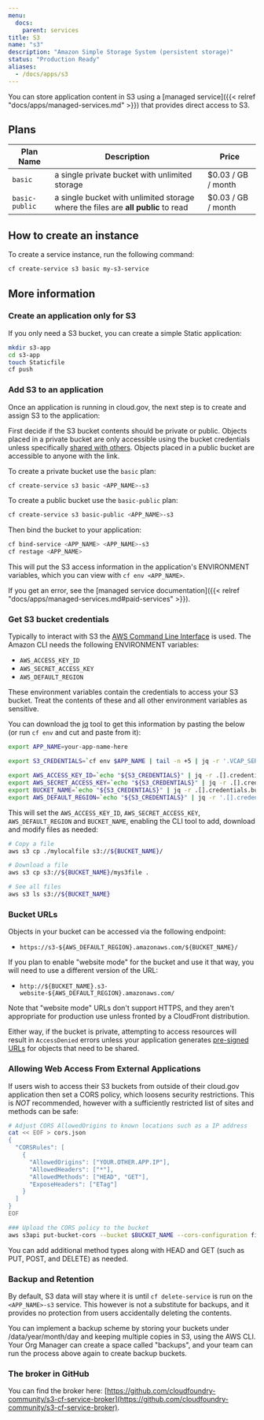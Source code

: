 ```yaml
---
menu:
  docs:
    parent: services
title: S3
name: "s3"
description: "Amazon Simple Storage System (persistent storage)"
status: "Production Ready"
aliases:
  - /docs/apps/s3
---
```


You can store application content in S3 using a [managed service]({{< relref "docs/apps/managed-services.md" >}}) that provides direct access to S3.

## Plans

Plan Name | Description | Price
--------- | ----------- | -----
`basic`   | a single private bucket with unlimited storage | $0.03 / GB / month
`basic-public` | a single bucket with unlimited storage where the files are **all public** to read | $0.03 / GB / month

## How to create an instance

To create a service instance, run the following command:

```bash
cf create-service s3 basic my-s3-service
```

## More information

### Create an application only for S3

If you only need a S3 bucket, you can create a simple Static application:

```bash
mkdir s3-app
cd s3-app
touch Staticfile
cf push
```

### Add S3 to an application

Once an application is running in cloud.gov, the next step is to create and assign S3 to the application:

First decide if the S3 bucket contents should be private or public. Objects placed in a private bucket are only accessible using the bucket credentials unless specifically [shared with others](http://docs.aws.amazon.com/AmazonS3/latest/dev/ShareObjectPreSignedURL.html). Objects placed in a public bucket are accessible to anyone with the link.

To create a private bucket use the `basic` plan:

```bash
cf create-service s3 basic <APP_NAME>-s3
```

To create a public bucket use the `basic-public` plan:

```bash
cf create-service s3 basic-public <APP_NAME>-s3
```

Then bind the bucket to your application:

```bash
cf bind-service <APP_NAME> <APP_NAME>-s3
cf restage <APP_NAME>
```

This will put the S3 access information in the application's ENVIRONMENT variables, which you can view with `cf env <APP_NAME>`.

If you get an error, see the [managed service documentation]({{< relref "docs/apps/managed-services.md#paid-services" >}}).

### Get S3 bucket credentials
Typically to interact with S3 the [AWS Command Line Interface](https://aws.amazon.com/cli/) is used.  The Amazon CLI needs the following ENVIRONMENT variables:

* `AWS_ACCESS_KEY_ID`
* `AWS_SECRET_ACCESS_KEY`
* `AWS_DEFAULT_REGION`

These environment variables contain the credentials to access your S3 bucket. Treat the contents of these and all other environment variables as sensitive.

You can download the [jq](https://stedolan.github.io/jq/) tool to get this information by pasting the below (or run `cf env` and cut and paste from it):

```bash
export APP_NAME=your-app-name-here

export S3_CREDENTIALS=`cf env $APP_NAME | tail -n +5 | jq -r '.VCAP_SERVICES.s3 // empty' 2>/dev/null`

export AWS_ACCESS_KEY_ID=`echo "${S3_CREDENTIALS}" | jq -r .[].credentials.access_key_id`
export AWS_SECRET_ACCESS_KEY=`echo "${S3_CREDENTIALS}" | jq -r .[].credentials.secret_access_key`
export BUCKET_NAME=`echo "${S3_CREDENTIALS}" | jq -r .[].credentials.bucket`
export AWS_DEFAULT_REGION=`echo "${S3_CREDENTIALS}" | jq -r '.[].credentials.region // "us-east-1"'`
```

This will set the `AWS_ACCESS_KEY_ID`, `AWS_SECRET_ACCESS_KEY`, `AWS_DEFAULT_REGION` and `BUCKET_NAME`, enabling the CLI tool to add, download and modify files as needed:


```bash
# Copy a file
aws s3 cp ./mylocalfile s3://${BUCKET_NAME}/

# Download a file
aws s3 cp s3://${BUCKET_NAME}/mys3file .

# See all files
aws s3 ls s3://${BUCKET_NAME}
```

### Bucket URLs
Objects in your bucket can be accessed via the following endpoint:

* `https://s3-${AWS_DEFAULT_REGION}.amazonaws.com/${BUCKET_NAME}/`

If you plan to enable "website mode" for the bucket and use it that way, you will need to use a different version of the URL:

* `http://${BUCKET_NAME}.s3-website-${AWS_DEFAULT_REGION}.amazonaws.com/`

Note that "website mode" URLs don't support HTTPS, and they aren't appropriate for production use unless fronted by a CloudFront distribution.

Either way, if the bucket is private, attempting to access resources will result in `AccessDenied` errors unless your application generates [pre-signed URLs](http://docs.aws.amazon.com/AmazonS3/latest/dev/ShareObjectPreSignedURL.html) for objects that need to be shared.

### Allowing Web Access From External Applications
If users wish to access their S3 buckets from outside of their cloud.gov application then set a CORS policy, which loosens security restrictions.  This is *NOT* recommended, however with a sufficiently restricted list of sites and methods can be safe:

```bash
# Adjust CORS AllowedOrigins to known locations such as a IP address
cat << EOF > cors.json
{
  "CORSRules": [
    {
      "AllowedOrigins": ["YOUR.OTHER.APP.IP"],
      "AllowedHeaders": ["*"],
      "AllowedMethods": ["HEAD", "GET"],
      "ExposeHeaders": ["ETag"]
    }
  ]
}
EOF

### Upload the CORS policy to the bucket
aws s3api put-bucket-cors --bucket $BUCKET_NAME --cors-configuration file://cors.json
```
You can add additional method types along with HEAD and GET (such as PUT, POST, and DELETE) as needed.

### Backup and Retention
By default, S3 data will stay where it is until `cf delete-service` is run on the `<APP_NAME>-s3` service.  This however is not a substitute for backups, and it provides no protection from users accidentally deleting the contents.

You can implement a backup scheme by storing your buckets under /data/year/month/day and keeping multiple copies in S3, using the AWS CLI. Your Org Manager can create a space called "backups", and your team can run the process above again to create backup buckets.

### The broker in GitHub

You can find the broker here: [https://github.com/cloudfoundry-community/s3-cf-service-broker](https://github.com/cloudfoundry-community/s3-cf-service-broker).
